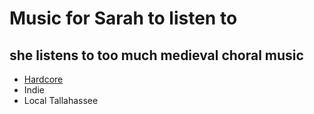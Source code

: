 # Music for Sarah to listen to
## she listens to too much medieval choral music
* [Hardcore](https://github.com/micahvandegrift/musicforsarah/blob/master/hardcore.md)
* Indie
* Local Tallahassee

